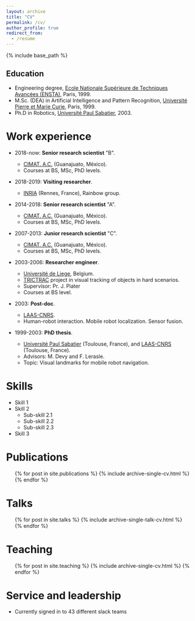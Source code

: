 ```yaml
---
layout: archive
title: "CV"
permalink: /cv/
author_profile: true
redirect_from:
  - /resume
---
```


{% include base_path %}

## Education
* Engineering degree, [Ecole Nationale Supérieure de Techniques Avancées (ENSTA)](https://www.ensta.fr), Paris, 1999.
* M.Sc. (DEA) in Artificial Intelligence and Pattern Recognition, [Université Pierre et Marie Curie](https://www.upmc.fr), Paris, 1999.
* Ph.D in Robotics, [Université Paul Sabatier](https://www.univ-tlse3.fr/), 2003.

Work experience
======
* 2018-now: **Senior research scientist** "B".
  * [CIMAT. A.C.](https://www.cimat.mx) (Guanajuato, México).
  * Courses at BS, MSc, PhD levels.

* 2018-2019: **Visiting researcher**.
  * [INRIA](https://www.inria.fr/en/centre/rennes) (Rennes, France), Rainbow group.

* 2014-2018: **Senior research scientist** "A".
  * [CIMAT. A.C.](https://www.cimat.mx) (Guanajuato, México).
  * Courses at BS, MSc, PhD levels.

* 2007-2013: **Junior research scientist** "C".
  * [CIMAT. A.C.](http://www.cimat.mx) (Guanajuato, México).
  * Courses at BS, MSc, PhD levels.

* 2003-2006: **Researcher engineer**.
  * [Université de Liege](http://www.ulg.ac.be/), Belgium.
  * [TRICTRAC](http://www.multitel.be/trictrac/) project  in visual tracking of objects in hard scenarios.
  * Supervisor: Pr. J. Piater
  * Courses at BS level.

* 2003: **Post-doc**.  
  * [LAAS-CNRS](https://www.laas.fr/).
  * Human-robot interaction. Mobile robot localization. Sensor fusion.

* 1999-2003: **PhD thesis**.
  * [Université Paul Sabatier](www.univ-tlse3.fr/) (Toulouse, France), and  [LAAS-CNRS](https://www.laas.fr/) (Toulouse, France).
  * Advisors: M. Devy  and F. Lerasle.
  * Topic: Visual landmarks for mobile robot navigation.

Skills
======
* Skill 1
* Skill 2
  * Sub-skill 2.1
  * Sub-skill 2.2
  * Sub-skill 2.3
* Skill 3

Publications
======
  <ul>{% for post in site.publications %}
    {% include archive-single-cv.html %}
  {% endfor %}</ul>

Talks
======
  <ul>{% for post in site.talks %}
    {% include archive-single-talk-cv.html %}
  {% endfor %}</ul>

Teaching
======
  <ul>{% for post in site.teaching %}
    {% include archive-single-cv.html %}
  {% endfor %}</ul>

Service and leadership
======
* Currently signed in to 43 different slack teams
